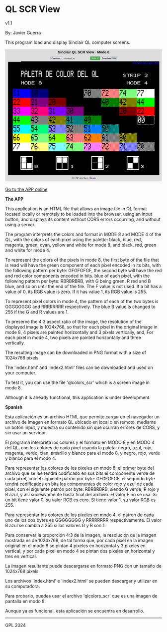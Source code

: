 # QL SCR View
v1.1

By: Javier Guerra

This program load and display Sinclair QL computer screens.

![snapshot](docs/qlscrview.png)

[Go to the APP online](https://javguerra.github.io/qlscrview/)

__The APP__

This application is an HTML file that allows an image file in QL format located locally or remotely to be loaded into the browser, using an input button, and displays its content without CORS errors occurring, and without using a server.

The program interprets the colors and format in MODE 8 and MODE 4 of the QL, with the colors of each pixel using the palette: black, blue, red, magenta, green, cyan, yellow and white for mode 8, and black, red, green and white for mode 4.

To represent the colors of the pixels in mode 8, the first byte of the file that is read will have the green component of each pixel encoded in its bits, with the following pattern per byte: GFGFGFGF, the second byte will have the red and red color components encoded in bits. blue of each pixel, with the following pattern per byte: RBRBRBRB, with G being green, R red and B blue, and so on until the end of the file. The F value is not used. If a bit has a value of 0, its RGB value is zero. If it has value 1, its RGB value is 255.

To represent pixel colors in mode 4, the pattern of each of the two bytes is GGGGGGGG and RRRRRRRR respectively. The blue B value is changed to 255 if the G and R values are 1.

To preserve the 4:3 aspect ratio of the image, the resolution of the displayed image is 1024x768, so that for each pixel in the original image in mode 8, 4 pixels are painted horizontally and 3 pixels vertically, and, For each pixel in mode 4, two pixels are painted horizontally and three vertically.

The resulting image can be downloaded in PNG format with a size of 1024x768 pixels.

The 'index.html' and 'index2.html' files can be downloaded and used on your computer.

To test it, you can use the file 'qlcolors_scr' which is a screen image in mode 8.

Although it is already functional, this application is under development.

__Spanish__

Esta aplicación es un archivo HTML que permite cargar en el navegador un archivo de imagen en formato QL ubicado en local o en remoto, mediante un botón input, y muestra su contenido sin que ocurran errores de CORS, y sin usar un servidor.

El programa interpreta los colores y el formato en MODO 8 y en MODO 4 del QL, con los colores de cada pixel usando la paleta: negro, azul, rojo, magenta, verde, cian, amarillo y blanco para el modo 8, y negro, rojo, verde y blanco para el modo 4. 

Para representar los colores de los pixeles en modo 8, el primer byte del archivo que se lee tendrá codificado en sus bits el componente verde de cada pixel, con el siguiente patrón por byte: GFGFGFGF, el segundo byte tendrá codificados en bits los componentes de color rojo y azul de cada pixel, con el siguiente patrón por byte: RBRBRBRB, siendo G verde, R rojo y B azul, y así sucesivamente hasta final del archivo. El valor F no se usa. Si un bit tiene valor 0, su valor RGB es cero. Si tiene valor 1, su valor RGB es 255. 

Para representar los colores de los pixeles en modo 4, el patron de cada uno de los dos bytes es GGGGGGGG y RRRRRRRR respectivamente. El valor B azul se cambia a 255 si los valores G y R son 1.

Para conservar la proporción 4:3 de la imagen, la resolución de la imagen mostrada es de 1024x768, de tal forma que, por cada pixel en la imagen original en el modo 8 se pintan 4 pixeles en horizontal y 3 pixeles en vertical, y por cada pixel en modo 4 se pintan dos píxeles en horizontal y tres en vertical.

La imagen resultante puede descargarse en formato PNG con un tamaño de 1024x768 pixels.

Los archivos 'index.html' e 'index2.html' se pueden descargar y utilizar en su computadora.

Para probarlo, puedes usar el archivo 'qlcolors_scr' que es una imagen de pantalla en modo 8.

Aunque ya es funcional, esta aplicación se encuentra en desarrollo.

---
GPL 2024
